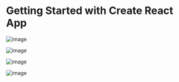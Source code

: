 # Getting Started with Create React App

![image](https://github.com/kumarParas7477/RockPaperScissor/assets/37939288/127a506f-b77a-46fe-87e2-ed9c47f2309e)


![image](https://github.com/kumarParas7477/RockPaperScissor/assets/37939288/c7d6f5b8-dbcb-4bde-abae-8d77d7b870a9)

![image](https://github.com/kumarParas7477/RockPaperScissor/assets/37939288/30da7d80-163b-4883-a510-bc1a604e2a30)



![image](https://github.com/kumarParas7477/RockPaperScissor/assets/37939288/13e64ba3-8dbe-4ecb-9be6-7497603c60fc)

